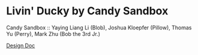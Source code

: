 # Livin' Ducky by Candy Sandbox
Candy Sandbox :: Yaying Liang Li (Blob), Joshua Kloepfer (Pillow), Thomas Yu (Perry), Mark Zhu (Bob the 3rd Jr.)

[Design Doc](https://docs.google.com/document/d/1LAmnR4nsI4ehA-AVtLDCyuj-YzXjueRgwO07DI4ycVc/edit?usp=sharing)
